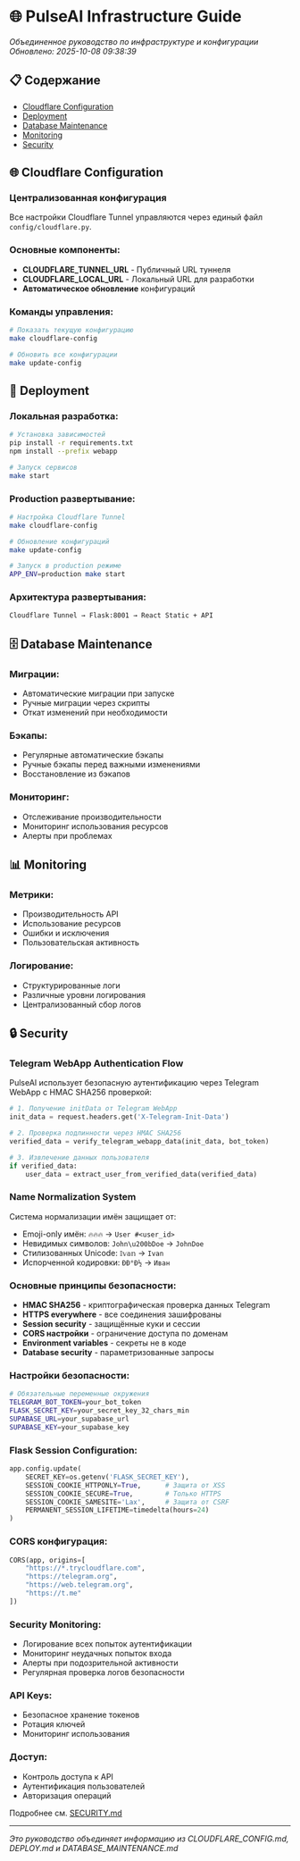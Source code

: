 # 🌐 PulseAI Infrastructure Guide

*Объединенное руководство по инфраструктуре и конфигурации*  
*Обновлено: 2025-10-08 09:38:39*

## 📋 Содержание

- [Cloudflare Configuration](#cloudflare-configuration)
- [Deployment](#deployment)
- [Database Maintenance](#database-maintenance)
- [Monitoring](#monitoring)
- [Security](#security)

## 🌐 Cloudflare Configuration

### Централизованная конфигурация
Все настройки Cloudflare Tunnel управляются через единый файл `config/cloudflare.py`.

### Основные компоненты:
- **CLOUDFLARE_TUNNEL_URL** - Публичный URL туннеля
- **CLOUDFLARE_LOCAL_URL** - Локальный URL для разработки
- **Автоматическое обновление** конфигураций

### Команды управления:
```bash
# Показать текущую конфигурацию
make cloudflare-config

# Обновить все конфигурации
make update-config
```

## 🚀 Deployment

### Локальная разработка:
```bash
# Установка зависимостей
pip install -r requirements.txt
npm install --prefix webapp

# Запуск сервисов
make start
```

### Production развертывание:
```bash
# Настройка Cloudflare Tunnel
make cloudflare-config

# Обновление конфигураций
make update-config

# Запуск в production режиме
APP_ENV=production make start
```

### Архитектура развертывания:
```
Cloudflare Tunnel → Flask:8001 → React Static + API
```

## 🗄️ Database Maintenance

### Миграции:
- Автоматические миграции при запуске
- Ручные миграции через скрипты
- Откат изменений при необходимости

### Бэкапы:
- Регулярные автоматические бэкапы
- Ручные бэкапы перед важными изменениями
- Восстановление из бэкапов

### Мониторинг:
- Отслеживание производительности
- Мониторинг использования ресурсов
- Алерты при проблемах

## 📊 Monitoring

### Метрики:
- Производительность API
- Использование ресурсов
- Ошибки и исключения
- Пользовательская активность

### Логирование:
- Структурированные логи
- Различные уровни логирования
- Централизованный сбор логов

## 🔒 Security

### Telegram WebApp Authentication Flow

PulseAI использует безопасную аутентификацию через Telegram WebApp с HMAC SHA256 проверкой:

```python
# 1. Получение initData от Telegram WebApp
init_data = request.headers.get('X-Telegram-Init-Data')

# 2. Проверка подлинности через HMAC SHA256
verified_data = verify_telegram_webapp_data(init_data, bot_token)

# 3. Извлечение данных пользователя
if verified_data:
    user_data = extract_user_from_verified_data(verified_data)
```

### Name Normalization System

Система нормализации имён защищает от:
- Emoji-only имён: `🔥🔥🔥` → `User #<user_id>`
- Невидимых символов: `John\u200bDoe` → `JohnDoe`
- Стилизованных Unicode: `𝕀𝕧𝕒𝕟` → `Ivan`
- Испорченной кодировки: `ÐÐ°Ð½` → `Иван`

### Основные принципы безопасности:
- **HMAC SHA256** - криптографическая проверка данных Telegram
- **HTTPS everywhere** - все соединения зашифрованы
- **Session security** - защищённые куки и сессии
- **CORS настройки** - ограничение доступа по доменам
- **Environment variables** - секреты не в коде
- **Database security** - параметризованные запросы

### Настройки безопасности:
```bash
# Обязательные переменные окружения
TELEGRAM_BOT_TOKEN=your_bot_token
FLASK_SECRET_KEY=your_secret_key_32_chars_min
SUPABASE_URL=your_supabase_url
SUPABASE_KEY=your_supabase_key
```

### Flask Session Configuration:
```python
app.config.update(
    SECRET_KEY=os.getenv('FLASK_SECRET_KEY'),
    SESSION_COOKIE_HTTPONLY=True,      # Защита от XSS
    SESSION_COOKIE_SECURE=True,        # Только HTTPS
    SESSION_COOKIE_SAMESITE='Lax',     # Защита от CSRF
    PERMANENT_SESSION_LIFETIME=timedelta(hours=24)
)
```

### CORS конфигурация:
```python
CORS(app, origins=[
    "https://*.trycloudflare.com",
    "https://telegram.org",
    "https://web.telegram.org",
    "https://t.me"
])
```

### Security Monitoring:
- Логирование всех попыток аутентификации
- Мониторинг неудачных попыток входа
- Алерты при подозрительной активности
- Регулярная проверка логов безопасности

### API Keys:
- Безопасное хранение токенов
- Ротация ключей
- Мониторинг использования

### Доступ:
- Контроль доступа к API
- Аутентификация пользователей
- Авторизация операций

Подробнее см. [SECURITY.md](../SECURITY.md)

---

*Это руководство объединяет информацию из CLOUDFLARE_CONFIG.md, DEPLOY.md и DATABASE_MAINTENANCE.md*

